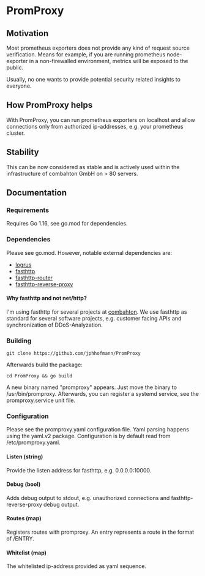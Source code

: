 # PromProxy

## Motivation

Most prometheus exporters does not provide any kind of request source verification. Means for example, if you are running prometheus node-exporter in a non-firewalled environment, metrics will be exposed to the public.

Usually, no one wants to provide potential security related insights to everyone. 

## How PromProxy helps

With PromProxy, you can run prometheus exporters on localhost and allow connections only from authorized ip-addresses, e.g. your prometheus cluster.

## Stability

This can be now considered as stable and is actively used within the infrastructure of combahton GmbH on > 80 servers.

## Documentation

### Requirements

Requires Go 1.16, see go.mod for dependencies.

### Dependencies

Please see go.mod. However, notable external dependencies are:

- [logrus](https://github.com/sirupsen/logrus)
- [fasthttp](https://github.com/valyala/fasthttp)
- [fasthttp-router](https://github.com/fasthttp/router)
- [fasthttp-reverse-proxy](https://github.com/yeqown/fasthttp-reverse-proxy)

#### Why fasthttp and not net/http?


I'm using fasthttp for several projects at [combahton](https://www.combahton.net). We use fasthttp as standard for several software projects, e.g. customer facing APIs and synchronization of DDoS-Analyzation.

### Building

```git clone https://github.com/jphhofmann/PromProxy```

Afterwards build the package:

```cd PromProxy && go build```

A new binary named "promproxy" appears. Just move the binary to /usr/bin/promproxy. Afterwards, you can register a systemd service, see the promproxy.service unit file.

### Configuration

Please see the promproxy.yaml configuration file. Yaml parsing happens using the yaml.v2 package. Configuration is by default read from /etc/promproxy.yaml.

#### Listen (string)

Provide the listen address for fasthttp, e.g. 0.0.0.0:10000.

#### Debug (bool)

Adds debug output to stdout, e.g. unauthorized connections and fasthttp-reverse-proxy debug output.

#### Routes (map)


Registers routes with promproxy. An entry represents a route in the format of /ENTRY.

#### Whitelist (map)

The whitelisted ip-address provided as yaml sequence.
